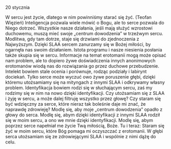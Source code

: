 20 stycznia

W sercu jest życie, dlatego w nim powinniśmy starać się żyć.
(Teofan Więzień)
 Inteligencja pozwala wiele mówić o Bogu, ale to serce pozwala do Niego dotrzeć. Wszystkie nasze działania, jeśli mają służyć wzrostowi duchowemu, muszą mieć swoje „centrum dowodzenia” w trzeźwym sercu. Modlitwa, gdy tam dotrze, staje się drzwiami do zjednoczenia z Najwyższym. Dzięki SLAA sercem zanurzamy się w Bożej miłości, by ogarnęła nas swoim działaniem. Istota programu i nasze niesienia posłania także skupia się w sercu. Informacje na temat erotomanii mogą może opisać nam problem, ale to dopiero żywe doświadczenia innych anonimowych erotomanów wiodą nas do rozwiązania go przez duchowe przebudzenie. Intelekt bowiem stale ocenia i porównuje, rodząc podziały i labirynt dociekań. Tylko serce może wyczuć owo żywe poruszenie głębi, dzięki któremu utożsamiamy się na mityngach z innymi SLAA i odkrywamy własny problem. Identyfikacja bowiem rodzi się w słuchającym sercu, zaś my rodzimy się w nim na nowo dzięki identyfikacji.
 Czy utożsamiam się z SLAA i żyję w sercu, a może dalej filtruję wszystko przez głowę? Czy staram się być wdzięczny za serce, które nieraz tak boleśnie daje mi znać, że naprawdę zdrowieję?
 Modlę się, aby moje „centrum dowodzenia” opadło z głowy do serca. Modlę się, abym dzięki identyfikacji z innymi SLAA rodził się w moim sercu, a ono we mnie dzięki identyfikacji. Modlę się, abym poprzez serce napełniał me życie Twą miłością, Boże.
 Tu i teraz: Staram się żyć w moim sercu, które Bóg pomaga mi oczyszczać z erotomanii. W głębi serca utożsamiam się ze zdrowiejącymi SLAA i wspólnie z nimi dążę do celu.
